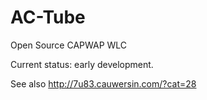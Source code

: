 AC-Tube
=======

Open Source CAPWAP WLC

Current status: early development.

See also http://7u83.cauwersin.com/?cat=28
